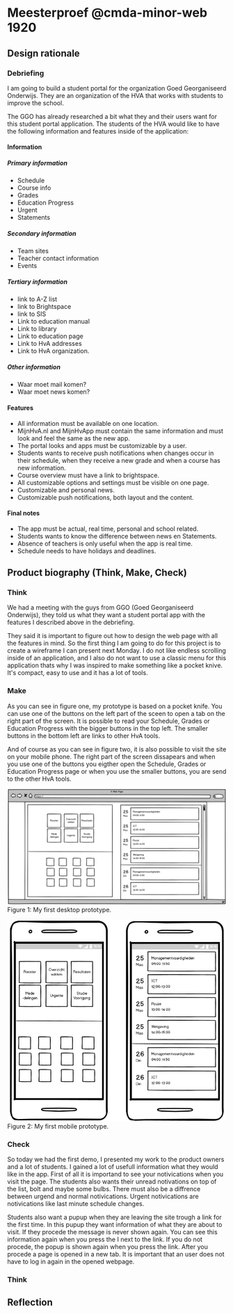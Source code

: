 # Meesterproef @cmda-minor-web 1920

## Design rationale

### Debriefing
I am going to build a student portal for the organization Goed Georganiseerd Onderwijs. They are an organization of the HVA that works with students to improve the school.

The GGO has already researched a bit what they and their users want for this student portal application. The students of the HVA would like to have the following information and features inside of the application:

#### Information
##### Primary information
* Schedule
* Course info
* Grades
* Education Progress
* Urgent
* Statements

##### Secondary information
* Team sites
* Teacher contact information
* Events

##### Tertiary information
* link to A-Z list
* link to Brightspace
* link to SIS
* Link to education manual
* Link to library
* Link to education page
* Link to HvA addresses
* Link to HvA organization.

##### Other information
* Waar moet mail komen?
* Waar moet news komen?

#### Features
* All information must be available on one location.
* MijnHvA.nl and MijnHvApp must contain the same information and must look and feel the same as the new app.
* The portal looks and apps must be customizable by a user.
* Students wants to receive push notifications when changes occur in their schedule, when they receive a new grade and when a course has new information.
* Course overview must have a link to brightspace.
* All customizable options and settings must be visible on one page.
* Customizable and personal news.
* Customizable push notifications, both layout and the content.

#### Final notes
* The app must be actual, real time, personal and school related.
* Students wants to know the difference between news en Statements.
* Absence of teachers is only useful when the app is real time.
* Schedule needs to have holidays and deadlines.

## Product biography (Think, Make, Check)
### Think
We had a meeting with the guys from GGO (Goed Georganiseerd Onderwijs), they told us what they want a student portal app with the features I described above in the debriefing.

They said it is important to figure out how to design the web page with all the features in mind. So the first thing I am going to do for this project is to create a wireframe I can present next Monday. I do not like endless scrolling inside of an application, and I also do not want to use a classic menu for this application thats why I was inspired to make something like a pocket knive. It's compact, easy to use and it has a lot of tools.

### Make
As you can see in figure one, my prototype is based on a pocket knife. You can use one of the buttons on the left part of the sceen to open a tab on the right part of the screen. It is possible to read your Schedule, Grades or Education Progress with the bigger buttons in the top left. The smaller buttons in the bottom left are links to other HvA tools.  

And of course as you can see in figure two, it is also possible to visit the site on your mobile phone. The right part of the screen dissapears and when you use one of the buttons you eigther open the Schedule, Grades or Education Progress page or when you use the smaller buttons, you are send to the other HvA tools.  

![Desktop prototype](docs/img/desktop-prototype1.PNG "Desktop prototype")  
Figure 1: My first desktop prototype.  

![Mobile prototype](docs/img/mobile-prototype1.PNG "Desktop prototype")  
Figure 2: My first mobile prototype.  

### Check
So today we had the first demo, I presented my work to the product owners and a lot of students. I gained a lot of usefull information what they would like in the app. First of all it is importand to see your notivications when you visit the page. The students also wants their unread notivations on top of the list, bolt and maybe some bulbs. There must also be a diffrence between urgend and normal notivications. Urgent notivications are notivications like last minute schedule changes.  

Students also want a pupup when they are leaving the site trough a link for the first time. In this pupup they want information of what they are about to visit. If they procede the message is never shown again. You can see this information again when you press the I next to the link. If you do not procede, the popup is shown again when you press the link. After you procede a page is opened in a new tab. It is important that an user does not have to log in again in the opened webpage.

### Think


## Reflection
